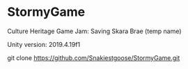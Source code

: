 # StormyGame
Culture Heritage Game Jam: Saving Skara Brae (temp name)

Unity version: 2019.4.19f1

git clone https://github.com/Snakiestgoose/StormyGame.git
